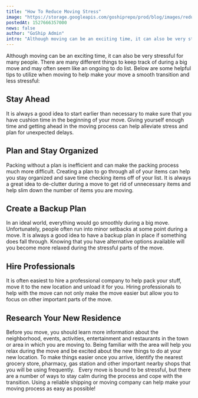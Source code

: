 ```yaml
---
title: "How To Reduce Moving Stress"
image: "https://storage.googleapis.com/goshiprepo/prod/blog/images/reduce-moving-stress.jpg"
postedAt: 1527666357000
news: false
author: "GoShip Admin"
intro: "Although moving can be an exciting time, it can also be very stressful for many people. There are many different things to keep track of during a big move and may often seem like an ongoing to do list. Below are some helpful tips to utilize when moving to help make your move a smooth transition and less stressful: \n\nStay Ahead\n-\n\nIt is always a good idea to start earlier than necessary to make sure that you have cushion time in the beginning of your move. Giving yourself enough time and getting ahead in the"
---
```

Although moving can be an exciting time, it can also be very stressful for many people. There are many different things to keep track of during a big move and may often seem like an ongoing to do list. Below are some helpful tips to utilize when moving to help make your move a smooth transition and less stressful:  

Stay Ahead
----------

It is always a good idea to start earlier than necessary to make sure that you have cushion time in the beginning of your move. Giving yourself enough time and getting ahead in the moving process can help alleviate stress and plan for unexpected delays.  

Plan and Stay Organized
-----------------------

Packing without a plan is inefficient and can make the packing process much more difficult. Creating a plan to go through all of your items can help you stay organized and save time checking items off of your list. It is always a great idea to de-clutter during a move to get rid of unnecessary items and help slim down the number of items you are moving.  

Create a Backup Plan
--------------------

In an ideal world, everything would go smoothly during a big move. Unfortunately, people often run into minor setbacks at some point during a move. It is always a good idea to have a backup plan in place if something does fall through. Knowing that you have alternative options available will you become more relaxed during the stressful parts of the move.  

Hire Professionals
------------------

It is often easiest to hire a professional company to help pack your stuff, move it to the new location and unload it for you. Hiring professionals to help with the move can not only make the move easier but allow you to focus on other important parts of the move.  

Research Your New Residence
---------------------------

Before you move, you should learn more information about the neighborhood, events, activities, entertainment and restaurants in the town  or area in which you are moving to. Being familiar with the area will help you relax during the move and be excited about the new things to do at your new location. To make things easier once you arrive, identify the nearest grocery store, pharmacy, gas station and other important nearby shops that you will be using frequently.   Every move is bound to be stressful, but there are a number of ways to stay calm during the process and cope with the transition. Using a reliable shipping or moving company can help make your moving process as easy as possible!
